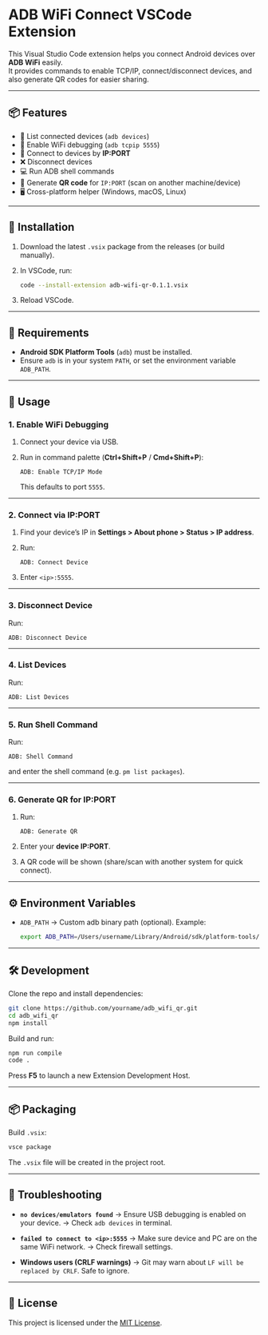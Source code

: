 # ADB WiFi Connect VSCode Extension

This Visual Studio Code extension helps you connect Android devices over **ADB WiFi** easily.  
It provides commands to enable TCP/IP, connect/disconnect devices, and also generate QR codes for easier sharing.

---

## 📦 Features

- 📱 List connected devices (`adb devices`)
- 📡 Enable WiFi debugging (`adb tcpip 5555`)
- 🔗 Connect to devices by **IP:PORT**
- ❌ Disconnect devices
- 💻 Run ADB shell commands
- 🔲 Generate **QR code** for `IP:PORT` (scan on another machine/device)
- 🖥️ Cross-platform helper (Windows, macOS, Linux)

---

## 🚀 Installation

1. Download the latest `.vsix` package from the releases (or build manually).
2. In VSCode, run:

   ```bash
   code --install-extension adb-wifi-qr-0.1.1.vsix

3. Reload VSCode.

---

## 🔧 Requirements

* **Android SDK Platform Tools** (`adb`) must be installed.
* Ensure `adb` is in your system `PATH`, or set the environment variable `ADB_PATH`.

---

## 📖 Usage

### 1. Enable WiFi Debugging

1. Connect your device via USB.
2. Run in command palette (**Ctrl+Shift+P** / **Cmd+Shift+P**):

   ```
   ADB: Enable TCP/IP Mode
   ```

   This defaults to port `5555`.

---

### 2. Connect via IP\:PORT

1. Find your device’s IP in **Settings > About phone > Status > IP address**.
2. Run:

   ```
   ADB: Connect Device
   ```
3. Enter `<ip>:5555`.

---

### 3. Disconnect Device

Run:

```
ADB: Disconnect Device
```

---

### 4. List Devices

Run:

```
ADB: List Devices
```

---

### 5. Run Shell Command

Run:

```
ADB: Shell Command
```

and enter the shell command (e.g. `pm list packages`).

---

### 6. Generate QR for IP\:PORT

1. Run:

   ```
   ADB: Generate QR
   ```
2. Enter your **device IP\:PORT**.
3. A QR code will be shown (share/scan with another system for quick connect).

---

## ⚙️ Environment Variables

* `ADB_PATH` → Custom adb binary path (optional).
  Example:

  ```bash
  export ADB_PATH=/Users/username/Library/Android/sdk/platform-tools/adb
  ```

---

## 🛠 Development

Clone the repo and install dependencies:

```bash
git clone https://github.com/yourname/adb_wifi_qr.git
cd adb_wifi_qr
npm install
```

Build and run:

```bash
npm run compile
code .
```

Press **F5** to launch a new Extension Development Host.

---

## 📦 Packaging

Build `.vsix`:

```bash
vsce package
```

The `.vsix` file will be created in the project root.

---

## 🐞 Troubleshooting

* **`no devices/emulators found`**
  → Ensure USB debugging is enabled on your device.
  → Check `adb devices` in terminal.

* **`failed to connect to <ip>:5555`**
  → Make sure device and PC are on the same WiFi network.
  → Check firewall settings.

* **Windows users (CRLF warnings)**
  → Git may warn about `LF will be replaced by CRLF`. Safe to ignore.

---

## 📜 License

This project is licensed under the [MIT License](LICENSE.md).
